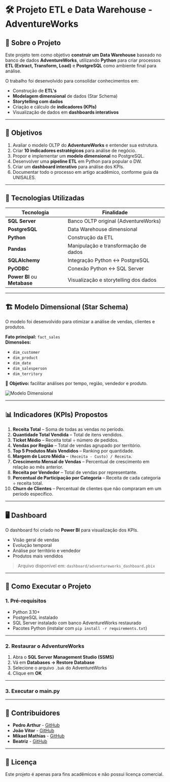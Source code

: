 # 🛠️ Projeto ETL e Data Warehouse - AdventureWorks

## 📖 Sobre o Projeto
Este projeto tem como objetivo **construir um Data Warehouse** baseado no banco de dados **AdventureWorks**, utilizando **Python** para criar processos **ETL (Extract, Transform, Load)** e **PostgreSQL** como ambiente final para análise.  

O trabalho foi desenvolvido para consolidar conhecimentos em:
- Construção de **ETL's**
- **Modelagem dimensional** de dados (Star Schema)
- **Storytelling com dados**
- Criação e cálculo de **indicadores (KPIs)**
- Visualização de dados em **dashboards interativos**

---

## 🎯 Objetivos
1. Avaliar o modelo OLTP do **AdventureWorks** e entender sua estrutura.
2. Criar **10 indicadores estratégicos** para análise de negócio.
3. Propor e implementar um **modelo dimensional** no PostgreSQL.
4. Desenvolver uma **pipeline ETL** em Python para popular o DW.
5. Criar um **dashboard interativo** para análise dos KPIs.
6. Documentar todo o processo em artigo acadêmico, conforme guia da UNISALES.

---

## 🔧 Tecnologias Utilizadas
| Tecnologia | Finalidade |
|-------------|------------|
| **SQL Server** | Banco OLTP original (AdventureWorks) |
| **PostgreSQL** | Data Warehouse dimensional |
| **Python** | Construção da ETL |
| **Pandas** | Manipulação e transformação de dados |
| **SQLAlchemy** | Integração Python ↔ PostgreSQL |
| **PyODBC** | Conexão Python ↔ SQL Server |
| **Power BI** ou **Metabase** | Visualização e storytelling dos dados |

---

## 🏗️ Modelo Dimensional (Star Schema)
O modelo foi desenvolvido para otimizar a análise de vendas, clientes e produtos.  

**Fato principal:** `fact_sales`  
**Dimensões:**
- `dim_customer`  
- `dim_product`  
- `dim_date`  
- `dim_salesperson`  
- `dim_territory`

📌 **Objetivo:** facilitar análises por tempo, região, vendedor e produto.

![Modelo Dimensional](docs/modelo_dimensional.png)

---

## 📊 Indicadores (KPIs) Propostos
1. **Receita Total** – Soma de todas as vendas no período.
2. **Quantidade Total Vendida** – Total de itens vendidos.
3. **Ticket Médio** – Receita total ÷ número de pedidos.
4. **Vendas por Região** – Total de vendas agrupado por território.
5. **Top 5 Produtos Mais Vendidos** – Ranking por quantidade.
6. **Margem de Lucro Média** – `(Receita - Custo) / Receita`.
7. **Crescimento Mensal de Vendas** – Percentual de crescimento em relação ao mês anterior.
8. **Receita por Vendedor** – Total de vendas por representante.
9. **Percentual de Participação por Categoria** – Receita de cada categoria ÷ receita total.
10. **Churn de Clientes** – Percentual de clientes que não compraram em um período específico.

---

## 🖥️ Dashboard

O dashboard foi criado no **Power BI** para visualização dos KPIs.

* Visão geral de vendas
* Evolução temporal
* Análise por território e vendedor
* Produtos mais vendidos

> Arquivo disponível em: `dashboard/adventureworks_dashboard.pbix`

---

## 🚀 Como Executar o Projeto

### **1. Pré-requisitos**

* Python 3.10+
* PostgreSQL instalado
* SQL Server instalado com banco AdventureWorks restaurado
* Pacotes Python (instalar com `pip install -r requirements.txt`)

---

### **2. Restaurar o AdventureWorks**

1. Abra o **SQL Server Management Studio (SSMS)**
2. Vá em **Databases → Restore Database**
3. Selecione o arquivo `.bak` do AdventureWorks
4. Clique em **OK**

---

### **3. Executar o main.py**


---

## 🤝 Contribuidores

* **Pedro Arthur** - [GitHub](https://github.com/aluno1)
* **João Vitor** - [GitHub](https://github.com/aluno2)
* **Mikael Mathias** - [GitHub](https://github.com/aluno3)
* **Beatriz** - [GitHub](https://github.com/aluno4)

---

## 📄 Licença

Este projeto é apenas para fins acadêmicos e não possui licença comercial.

```

